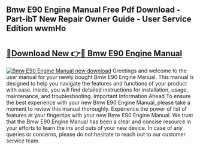## Bmw E90 Engine Manual Free Pdf Download - Part-ibT New Repair Owner Guide - User Service Edition wwmHo

# <h2><a href="http://bc75195.oget.top/?id=Bmw+E90+Engine+Manual">🔗Download New 👉🔴 Bmw E90 Engine Manual</a></h2>

[![Bmw E90 Engine Manual new download](https://i.imgur.com/5g1atiW.png)](http://bc75195.oget.top/?id=Bmw+E90+Engine+Manual)
Greetings and welcome to the user manual for your newly bought Bmw E90 Engine Manual. This manual is designed to help you navigate the features and functions of your product with ease. Inside, you will find detailed instructions for installation, usage, maintenance, and troubleshooting. Important Information Ahead To ensure the best experience with your new Bmw E90 Engine Manual, please take a moment to review this manual thoroughly. Experience the power of list of features at your fingertips with your new Bmw E90 Engine Manual. We trust that the Bmw E90 Engine Manual has been a clear and concise resource in your efforts to learn the ins and outs of your new device. In case of any queries or concerns, please do not hesitate to reach out to our customer service team.
